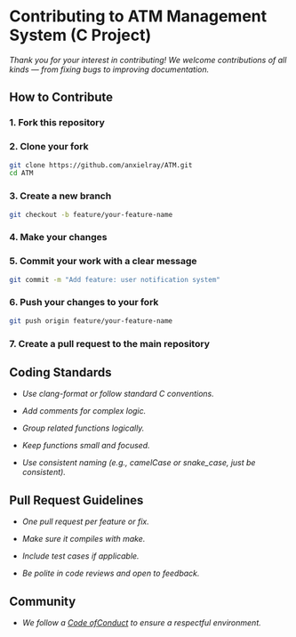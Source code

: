 # Contributing to ATM Management System (C Project)

*Thank you for your interest in contributing! We welcome contributions of all kinds — from fixing bugs to improving documentation.*

## How to Contribute

### 1. Fork this repository

### 2. Clone your fork

```sh
git clone https://github.com/anxielray/ATM.git
cd ATM
```

### 3. Create a new branch

```sh
git checkout -b feature/your-feature-name
```

### 4. Make your changes

### 5. Commit your work with a clear message

```sh
git commit -m "Add feature: user notification system"
```

### 6. Push your changes to your fork

```sh
git push origin feature/your-feature-name
```

### 7. Create a pull request to the main repository

## Coding Standards

- *Use clang-format or follow standard C conventions.*

- *Add comments for complex logic.*

- *Group related functions logically.*

- *Keep functions small and focused.*

- *Use consistent naming (e.g., camelCase or snake_case, just be consistent).*

## Pull Request Guidelines

- *One pull request per feature or fix.*

- *Make sure it compiles with make.*

- *Include test cases if applicable.*

- *Be polite in code reviews and open to feedback.*

## Community

- *We follow a [Code ofConduct](CODE_OF_CONDUCT.md) to ensure a respectful environment.*
